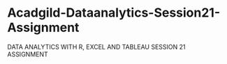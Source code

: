 # Acadgild-Dataanalytics-Session21-Assignment
DATA ANALYTICS WITH R, EXCEL AND TABLEAU SESSION 21 ASSIGNMENT 
